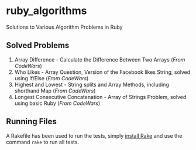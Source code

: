 # ruby_algorithms

Solutions to Various Algorithm Problems in Ruby

## Solved Problems

1. Array Difference - Calculate the Difference Between Two Arrays (_From CodeWars_)
2. Who Likes - Array Question, Version of the Facebook likes String, solved using If/Else (_From CodeWars_)
3. Highest and Lowest - String splits and Array Methods, including shorthand Map (_From CodeWars_)
4. Longest Consecutive Concatenation - Array of Strings Problem, solved using basic Ruby (_From CodeWars_)

## Running Files

A Rakefile has been used to run the tests, simply [install Rake](https://ruby.github.io/rake/) and use the command `rake` to run all tests.